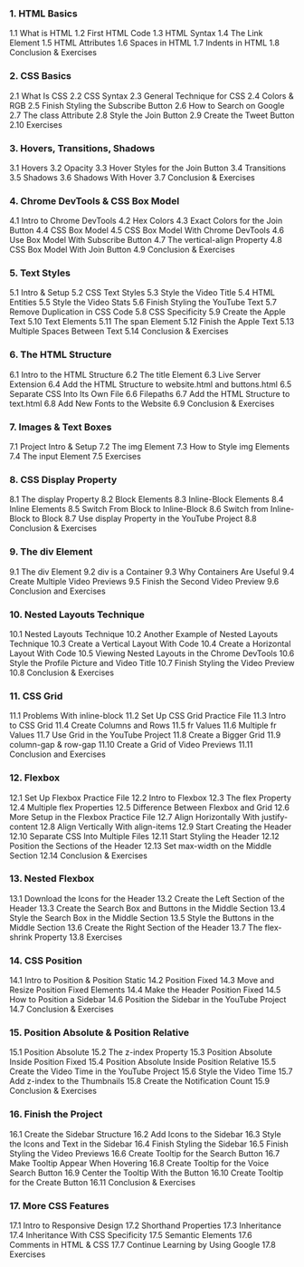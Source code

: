 ### 1. HTML Basics
1.1 What is HTML
1.2 First HTML Code
1.3 HTML Syntax
1.4 The Link Element
1.5 HTML Attributes
1.6 Spaces in HTML
1.7 Indents in HTML
1.8 Conclusion & Exercises

### 2. CSS Basics
2.1 What Is CSS
2.2 CSS Syntax
2.3 General Technique for CSS
2.4 Colors & RGB
2.5 Finish Styling the Subscribe Button
2.6 How to Search on Google
2.7 The class Attribute
2.8 Style the Join Button
2.9 Create the Tweet Button
2.10 Exercises

### 3. Hovers, Transitions, Shadows
3.1 Hovers
3.2 Opacity
3.3 Hover Styles for the Join Button
3.4 Transitions
3.5 Shadows
3.6 Shadows With Hover
3.7 Conclusion & Exercises

### 4. Chrome DevTools & CSS Box Model
4.1 Intro to Chrome DevTools
4.2 Hex Colors
4.3 Exact Colors for the Join Button
4.4 CSS Box Model
4.5 CSS Box Model With Chrome DevTools
4.6 Use Box Model With Subscribe Button
4.7 The vertical-align Property
4.8 CSS Box Model With Join Button
4.9 Conclusion & Exercises

### 5. Text Styles
5.1 Intro & Setup
5.2 CSS Text Styles
5.3 Style the Video Title
5.4 HTML Entities
5.5 Style the Video Stats
5.6 Finish Styling the YouTube Text
5.7 Remove Duplication in CSS Code
5.8 CSS Specificity
5.9 Create the Apple Text
5.10 Text Elements
5.11 The span Element
5.12 Finish the Apple Text
5.13 Multiple Spaces Between Text
5.14 Conclusion & Exercises

### 6. The HTML Structure
6.1 Intro to the HTML Structure
6.2 The title Element
6.3 Live Server Extension
6.4 Add the HTML Structure to website.html and buttons.html
6.5 Separate CSS Into Its Own File
6.6 Filepaths
6.7 Add the HTML Structure to text.html
6.8 Add New Fonts to the Website
6.9 Conclusion & Exercises

### 7. Images & Text Boxes
7.1 Project Intro & Setup
7.2 The img Element
7.3 How to Style img Elements
7.4 The input Element
7.5 Exercises

### 8. CSS Display Property
8.1 The display Property
8.2 Block Elements
8.3 Inline-Block Elements
8.4 Inline Elements
8.5 Switch From Block to Inline-Block
8.6 Switch from Inline-Block to Block
8.7 Use display Property in the YouTube Project
8.8 Conclusion & Exercises

### 9. The div Element
9.1 The div Element
9.2 div is a Container
9.3 Why Containers Are Useful
9.4 Create Multiple Video Previews
9.5 Finish the Second Video Preview
9.6 Conclusion and Exercises

### 10. Nested Layouts Technique
10.1 Nested Layouts Technique
10.2 Another Example of Nested Layouts Technique
10.3 Create a Vertical Layout With Code
10.4 Create a Horizontal Layout With Code
10.5 Viewing Nested Layouts in the Chrome DevTools
10.6 Style the Profile Picture and Video Title
10.7 Finish Styling the Video Preview
10.8 Conclusion & Exercises

### 11. CSS Grid
11.1 Problems With inline-block
11.2 Set Up CSS Grid Practice File
11.3 Intro to CSS Grid
11.4 Create Columns and Rows
11.5 fr Values
11.6 Multiple fr Values
11.7 Use Grid in the YouTube Project
11.8 Create a Bigger Grid
11.9 column-gap & row-gap
11.10 Create a Grid of Video Previews
11.11 Conclusion and Exercises

### 12. Flexbox
12.1 Set Up Flexbox Practice File
12.2 Intro to Flexbox
12.3 The flex Property
12.4 Multiple flex Properties
12.5 Difference Between Flexbox and Grid
12.6 More Setup in the Flexbox Practice File
12.7 Align Horizontally With justify-content
12.8 Align Vertically With align-items
12.9 Start Creating the Header
12.10 Separate CSS Into Multiple Files
12.11 Start Styling the Header
12.12 Position the Sections of the Header
12.13 Set max-width on the Middle Section
12.14 Conclusion & Exercises

### 13. Nested Flexbox
13.1 Download the Icons for the Header
13.2 Create the Left Section of the Header
13.3 Create the Search Box and Buttons in the Middle Section
13.4 Style the Search Box in the Middle Section
13.5 Style the Buttons in the Middle Section
13.6 Create the Right Section of the Header
13.7 The flex-shrink Property
13.8 Exercises

### 14. CSS Position
14.1 Intro to Position & Position Static
14.2 Position Fixed
14.3 Move and Resize Position Fixed Elements
14.4 Make the Header Position Fixed
14.5 How to Position a Sidebar
14.6 Position the Sidebar in the YouTube Project
14.7 Conclusion & Exercises

### 15. Position Absolute & Position Relative
15.1 Position Absolute
15.2 The z-index Property
15.3 Position Absolute Inside Position Fixed
15.4 Position Absolute Inside Position Relative
15.5 Create the Video Time in the YouTube Project
15.6 Style the Video Time
15.7 Add z-index to the Thumbnails
15.8 Create the Notification Count
15.9 Conclusion & Exercises

### 16. Finish the Project
16.1 Create the Sidebar Structure
16.2 Add Icons to the Sidebar
16.3 Style the Icons and Text in the Sidebar
16.4 Finish Styling the Sidebar
16.5 Finish Styling the Video Previews
16.6 Create Tooltip for the Search Button
16.7 Make Tooltip Appear When Hovering
16.8 Create Tooltip for the Voice Search Button
16.9 Center the Tooltip With the Button
16.10 Create Tooltip for the Create Button
16.11 Conclusion & Exercises

### 17. More CSS Features
17.1 Intro to Responsive Design
17.2 Shorthand Properties
17.3 Inheritance
17.4 Inheritance With CSS Specificity
17.5 Semantic Elements
17.6 Comments in HTML & CSS
17.7 Continue Learning by Using Google
17.8 Exercises